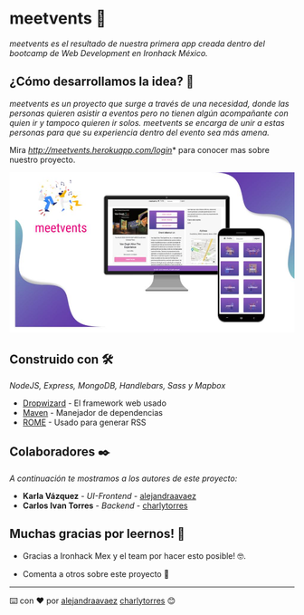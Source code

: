 # meetvents 📲

_meetvents es el resultado de nuestra primera app creada dentro del bootcamp de Web Development en Ironhack México._

## ¿Cómo desarrollamos la idea? 🚀

_meetvents es un proyecto que surge a través de una necesidad, donde las personas quieren asistir a eventos pero no tienen algún acompañante con quien ir y tampoco quieren ir solos. meetvents se encarga de unir a estas personas para que su experiencia dentro del evento sea más amena._

Mira *http://meetvents.herokuapp.com/login** para conocer mas sobre nuestro proyecto.

![alt text](https://github.com/alejandraavaez/Meetvents/blob/master/public/images/meetvents%20(1).jpg?raw=true)

## Construido con 🛠️

_NodeJS, Express, MongoDB, Handlebars, Sass y Mapbox_

* [Dropwizard](http://www.dropwizard.io/1.0.2/docs/) - El framework web usado
* [Maven](https://maven.apache.org/) - Manejador de dependencias
* [ROME](https://rometools.github.io/rome/) - Usado para generar RSS

## Colaboradores ✒️

_A continuación te mostramos a los autores de este proyecto:_

* **Karla Vázquez** - *UI-Frontend* - [alejandraavaez](https://github.com/alejandraavaez)
* **Carlos Ivan Torres** - *Backend* - [charlytorres](https://github.com/CharlyTorres)


## Muchas gracias por leernos! 🎁

* Gracias a Ironhack Mex y el team por hacer esto posible! 🤓.

* Comenta a otros sobre este proyecto 📢

---
⌨️ con ❤️ por [alejandraavaez](https://github.com/alejandraavaez) [charlytorres](https://github.com/CharlyTorres) 😊
